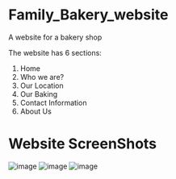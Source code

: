 # Family_Bakery_website
A website for a bakery shop

The website has 6 sections:
1) Home
2) Who we are?
3) Our Location
4) Our Baking
5) Contact Information
6) About Us

# Website ScreenShots
![image](https://user-images.githubusercontent.com/61433385/183340157-1938ab2a-6413-434e-9171-741636c12571.png)
![image](https://user-images.githubusercontent.com/61433385/183340262-ebf49a0b-091b-4ad0-818e-553062ca68a8.png)
![image](https://user-images.githubusercontent.com/61433385/183340190-28a94f0b-05fd-4582-85b6-9c7da1d71c22.png)
